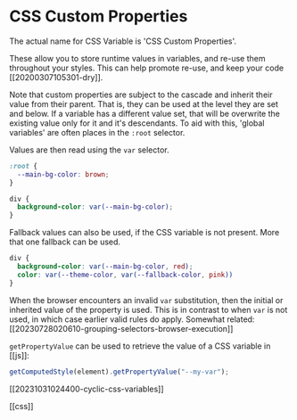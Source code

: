 # CSS Custom Properties

The actual name for CSS Variable is 'CSS Custom Properties'.

These allow you to store runtime values in variables, and re-use them throughout your styles. This can help promote re-use, and keep your code [[20200307105301-dry]].

Note that custom properties are subject to the cascade and inherit their value from their parent. That is, they can be used at the level they are set and below. If a variable has a different value set, that will be overwrite the existing value only for it and it's descendants.
To aid with this, 'global variables' are often places in the `:root` selector.

Values are then read using the `var` selector.
```css
:root {
  --main-bg-color: brown;
}

div {
  background-color: var(--main-bg-color);
}
```

Fallback values can also be used, if the CSS variable is not present. More that one fallback can be used.
```css
div {
  background-color: var(--main-bg-color, red);
  color: var(--theme-color, var(--fallback-color, pink))
}
```

When the browser encounters an invalid `var` substitution, then the initial or inherited value of the property is used. This is in contrast to when `var` is not used, in which case earlier valid rules do apply. Somewhat related: [[20230728020610-grouping-selectors-browser-execution]]

`getPropertyValue` can be used to retrieve the value of a CSS variable in [[js]]:
```js
getComputedStyle(element).getPropertyValue("--my-var");
```

[[20231031024400-cyclic-css-variables]]

[[css]]